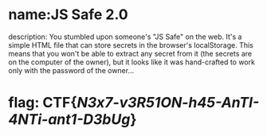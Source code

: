 # name:JS Safe 2.0
description: You stumbled upon someone's "JS Safe" on the web. It's a simple HTML file that can store secrets in the browser's localStorage. This means that you won't be able to extract any secret from it (the secrets are on the computer of the owner), but it looks like it was hand-crafted to work only with the password of the owner...

# flag: CTF{_N3x7-v3R51ON-h45-AnTI-4NTi-ant1-D3bUg_}